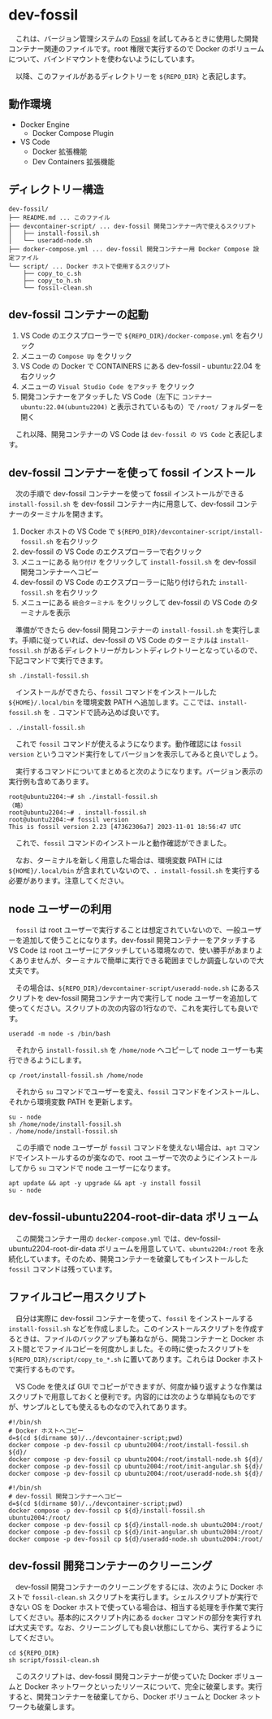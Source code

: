 # dev-fossil

　これは、バージョン管理システムの [Fossil](https://fossil-scm.org/) を試してみるときに使用した開発コンテナー関連のファイルです。root 権限で実行するので Docker のボリュームについて、バインドマウントを使わないようにしています。

　以降、このファイルがあるディレクトリーを `${REPO_DIR}` と表記します。

## 動作環境

- Docker Engine
  - Docker Compose Plugin
- VS Code
  - Docker 拡張機能
  - Dev Containers 拡張機能

## ディレクトリー構造

```text
dev-fossil/
├── README.md ... このファイル
├── devcontainer-script/ ... dev-fossil 開発コンテナー内で使えるスクリプト
│   ├── install-fossil.sh
│   └── useradd-node.sh
├── docker-compose.yml ... dev-fossil 開発コンテナー用 Docker Compose 設定ファイル
└── script/ ... Docker ホストで使用するスクリプト
    ├── copy_to_c.sh
    ├── copy_to_h.sh
    └── fossil-clean.sh
```

## dev-fossil コンテナーの起動

1. VS Code のエクスプローラーで `${REPO_DIR}/docker-compose.yml` を右クリック
2. メニューの `Compose Up` をクリック
3. VS Code の Docker で CONTAINERS にある dev-fossil - ubuntu:22.04 を右クリック
4. メニューの `Visual Studio Code をアタッチ` をクリック
5. 開発コンテナーをアタッチした VS Code（左下に `コンテナー ubuntu:22.04(ubuntu2204)` と表示されているもの）で `/root/` フォルダーを開く

　これ以降、開発コンテナーの VS Code は `dev-fossil の VS Code` と表記します。

## dev-fossil コンテナーを使って fossil インストール

　次の手順で dev-fossil コンテナーを使って fossil インストールができる `install-fossil.sh` を dev-fossil コンテナー内に用意して、dev-fossil コンテナーのターミナルを開きます。

1. Docker ホストの VS Code で `${REPO_DIR}/devcontainer-script/install-fossil.sh` を右クリック
2. dev-fossil の VS Code のエクスプローラーで右クリック
3. メニューにある `貼り付け` をクリックして `install-fossil.sh` を dev-fossil 開発コンテナーへコピー
4. dev-fossil の VS Code のエクスプローラーに貼り付けられた `install-fossil.sh` を右クリック
5. メニューにある `統合ターミナル` をクリックして dev-fossil の VS Code のターミナルを表示

　準備ができたら dev-fossil 開発コンテナーの `install-fossil.sh` を実行します。手順に従っていれば、dev-fossil の VS Code のターミナルは `install-fossil.sh` があるディレクトリーがカレントディレクトリーとなっているので、下記コマンドで実行できます。

```console
sh ./install-fossil.sh
```

　インストールができたら、`fossil` コマンドをインストールした `${HOME}/.local/bin` を環境変数 PATH へ追加します。ここでは、`install-fossil.sh` を `.` コマンドで読み込めば良いです。

```console
. ./install-fossil.sh
```

　これで `fossil` コマンドが使えるようになります。動作確認には `fossil version` というコマンド実行をしてバージョンを表示してみると良いでしょう。

　実行するコマンドについてまとめると次のようになります。バージョン表示の実行例も含めてあります。

```console
root@ubuntu2204:~# sh ./install-fossil.sh
（略）
root@ubuntu2204:~# . install-fossil.sh 
root@ubuntu2204:~# fossil version
This is fossil version 2.23 [47362306a7] 2023-11-01 18:56:47 UTC
```

　これで、`fossil` コマンドのインストールと動作確認ができました。

　なお、ターミナルを新しく用意した場合は、環境変数 PATH には `${HOME}/.local/bin` が含まれていないので、`. install-fossil.sh` を実行する必要があります。注意してください。

## node ユーザーの利用

　`fossil` は root ユーザーで実行することは想定されていないので、一般ユーザーを追加して使うことになります。dev-fossil 開発コンテナーをアタッチする VS Code は root ユーザーにアタッチしている環境なので、使い勝手があまりよくありませんが、ターミナルで簡単に実行できる範囲までしか調査しないので大丈夫です。

　その場合は、`${REPO_DIR}/devcontainer-script/useradd-node.sh` にあるスクリプトを dev-fossil 開発コンテナー内で実行して node ユーザーを追加して使ってください。スクリプトの次の内容の1行なので、これを実行しても良いです。

```console
useradd -m node -s /bin/bash
```

　それから `install-fossil.sh` を `/home/node` へコピーして node ユーザーも実行できるようにします。

```console
cp /root/install-fossil.sh /home/node
```

　それから `su` コマンドでユーザーを変え、`fossil` コマンドをインストールし、それから環境変数 PATH を更新します。

```console
su - node
sh /home/node/install-fossil.sh
. /home/node/install-fossil.sh
```

　この手順で node ユーザーが `fossil` コマンドを使えない場合は、`apt` コマンドでインストールするのが楽なので、root ユーザーで次のようにインストールしてから `su` コマンドで node ユーザーになります。

```console
apt update && apt -y upgrade && apt -y install fossil
su - node
```

## dev-fossil-ubuntu2204-root-dir-data ボリューム

　この開発コンテナー用の `docker-compose.yml` では、dev-fossil-ubuntu2204-root-dir-data ボリュームを用意していて、`ubuntu2204:/root` を永続化しています。そのため、開発コンテナーを破棄してもインストールした `fossil` コマンドは残っています。

## ファイルコピー用スクリプト

　自分は実際に dev-fossil コンテナーを使って、`fossil` をインストールする `install-fossil.sh` などを作成しました。このインストールスクリプトを作成するときは、ファイルのバックアップも兼ねながら、開発コンテナーと Docker ホスト間とでファイルコピーを何度かしました。その時に使ったスクリプトを `${REPO_DIR}/script/copy_to_*.sh` に置いてあります。これらは Docker ホストで実行するものです。

　VS Code を使えば GUI でコピーができますが、何度か繰り返すような作業はスクリプトで用意しておくと便利です。内容的には次のような単純なものですが、サンプルとしても使えるものなので入れてあります。

```sh: copy_to_h.sh
#!/bin/sh
# Docker ホストへコピー
d=$(cd $(dirname $0)/../devcontainer-script;pwd)
docker compose -p dev-fossil cp ubuntu2004:/root/install-fossil.sh ${d}/
docker compose -p dev-fossil cp ubuntu2004:/root/install-node.sh ${d}/
docker compose -p dev-fossil cp ubuntu2004:/root/init-angular.sh ${d}/
docker compose -p dev-fossil cp ubuntu2004:/root/useradd-node.sh ${d}/
```

```sh: copy_to_c.sh
#!/bin/sh
# dev-fossil 開発コンテナーへコピー
d=$(cd $(dirname $0)/../devcontainer-script;pwd)
docker compose -p dev-fossil cp ${d}/install-fossil.sh ubuntu2004:/root/
docker compose -p dev-fossil cp ${d}/install-node.sh ubuntu2004:/root/
docker compose -p dev-fossil cp ${d}/init-angular.sh ubuntu2004:/root/
docker compose -p dev-fossil cp ${d}/useradd-node.sh ubuntu2004:/root/
```

## dev-fossil 開発コンテナーのクリーニング

　dev-fossil 開発コンテナーのクリーニングをするには、次のように Docker ホストで `fossil-clean.sh` スクリプトを実行します。シェルスクリプトが実行できない OS を Docker ホストで使っている場合は、相当する処理を手作業で実行してください。基本的にスクリプト内にある `docker` コマンドの部分を実行すれば大丈夫です。なお、クリーニングしても良い状態にしてから、実行するようにしてください。

```console
cd ${REPO_DIR}
sh script/fossil-clean.sh
```

　このスクリプトは、dev-fossil 開発コンテナーが使っていた Docker ボリュームと Docker ネットワークといったリソースについて、完全に破棄します。実行すると、開発コンテナーを破棄してから、Docker ボリュームと Docker ネットワークも破棄します。
